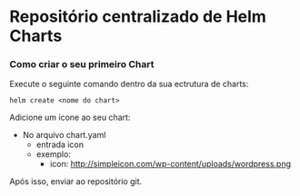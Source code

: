 # Repositório centralizado de Helm Charts

### Como criar o seu primeiro Chart

Execute o seguinte comando dentro da sua ectrutura de charts:

```
helm create <nome do chart>
```

Adicione um ícone ao seu chart:
- No arquivo chart.yaml
  - entrada icon
  - exemplo:
    - icon: http://simpleicon.com/wp-content/uploads/wordpress.png

Após isso, enviar ao repositório git.
